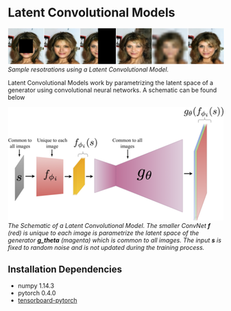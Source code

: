 # Latent Convolutional Models


![Img1](Sample_Restorations.png)
*Sample resotrations using a Latent Convolutional Model.*


Latent Convolutional Models work by parametrizing the latent space of a generator using convolutional neural networks. A schematic can be found below


![Img2](NormNet_Paper.png)
*The Schematic of a Latent Convolutional Model. The smaller ConvNet **f** (red) is unique to each image is parametrize the latent space of the generator **g_theta** (magenta) which is common to all images. The input **s** is fixed to random noise and is not updated during the training process.*


## Installation Dependencies

- numpy 1.14.3
- pytorch 0.4.0
- [tensorboard-pytorch](https://github.com/lanpa/tensorboard-pytorch)



